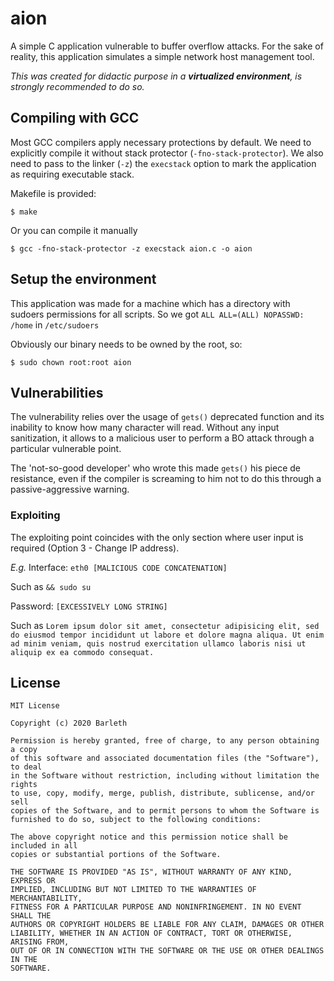 # aion
A simple C application vulnerable to buffer overflow attacks. For the sake of reality, this application simulates a simple network host management tool.

_This was created for didactic purpose in a **virtualized environment**, is strongly recommended to do so._

## Compiling with GCC
Most GCC compilers apply necessary protections by default. We need to explicitly compile it without stack protector (`-fno-stack-protector`).
We also need to pass to the linker (`-z`) the `execstack` option to mark the application as requiring executable stack.

Makefile is provided:
```
$ make
```
Or you can compile it manually

```
$ gcc -fno-stack-protector -z execstack aion.c -o aion
```

## Setup the environment
This application was made for a machine which has a directory with sudoers permissions for all scripts.
So we got `ALL ALL=(ALL) NOPASSWD: /home` in `/etc/sudoers`

Obviously our binary needs to be owned by the root, so:
```
$ sudo chown root:root aion
```

## Vulnerabilities
The vulnerability relies over the usage of `gets()` deprecated function and its inability to know how many character will read.
Without any input sanitization, it allows to a malicious user to perform a BO attack through a particular vulnerable point.

The 'not-so-good developer' who wrote this made `gets()` his piece de resistance, even if the compiler is screaming to him not to do this through a passive-aggressive warning.

### Exploiting
The exploiting point coincides with the only section where user input is required (Option 3 - Change IP address).

_E.g._
Interface: `eth0 [MALICIOUS CODE CONCATENATION]`

Such as `&& sudo su`

Password: `[EXCESSIVELY LONG STRING]`

Such as `Lorem ipsum dolor sit amet, consectetur adipisicing elit, sed do eiusmod tempor incididunt ut labore et dolore magna aliqua. Ut enim ad minim veniam, quis nostrud exercitation ullamco laboris nisi ut aliquip ex ea commodo consequat.`

## License
```
MIT License

Copyright (c) 2020 Barleth

Permission is hereby granted, free of charge, to any person obtaining a copy
of this software and associated documentation files (the "Software"), to deal
in the Software without restriction, including without limitation the rights
to use, copy, modify, merge, publish, distribute, sublicense, and/or sell
copies of the Software, and to permit persons to whom the Software is
furnished to do so, subject to the following conditions:

The above copyright notice and this permission notice shall be included in all
copies or substantial portions of the Software.

THE SOFTWARE IS PROVIDED "AS IS", WITHOUT WARRANTY OF ANY KIND, EXPRESS OR
IMPLIED, INCLUDING BUT NOT LIMITED TO THE WARRANTIES OF MERCHANTABILITY,
FITNESS FOR A PARTICULAR PURPOSE AND NONINFRINGEMENT. IN NO EVENT SHALL THE
AUTHORS OR COPYRIGHT HOLDERS BE LIABLE FOR ANY CLAIM, DAMAGES OR OTHER
LIABILITY, WHETHER IN AN ACTION OF CONTRACT, TORT OR OTHERWISE, ARISING FROM,
OUT OF OR IN CONNECTION WITH THE SOFTWARE OR THE USE OR OTHER DEALINGS IN THE
SOFTWARE.

```
